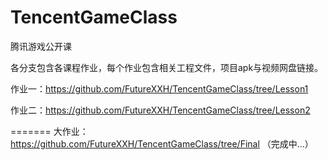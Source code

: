 # TencentGameClass
腾讯游戏公开课

各分支包含各课程作业，每个作业包含相关工程文件，项目apk与视频网盘链接。


作业一：https://github.com/FutureXXH/TencentGameClass/tree/Lesson1

作业二：https://github.com/FutureXXH/TencentGameClass/tree/Lesson2



=======
大作业：https://github.com/FutureXXH/TencentGameClass/tree/Final （完成中...）
